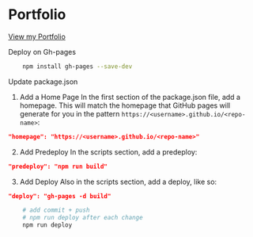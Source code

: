 # Portfolio 

[View my Portfolio](https://sjohns2020.github.io/portfolio)

Deploy on Gh-pages

```sh 
    npm install gh-pages --save-dev
```

Update package.json

1. Add a Home Page
In the first section of the package.json file, add a homepage. This will match the homepage that GitHub pages will generate for you in the pattern `https://<username>.github.io/<repo-name>`:

```json
"homepage": "https://<username>.github.io/<repo-name>"
```

2. Add Predeploy
In the scripts section, add a predeploy:

```json
"predeploy": "npm run build"
```

3. Add Deploy
Also in the scripts section, add a deploy, like so:

```json
"deploy": "gh-pages -d build"
```

```sh
    # add commit + push
    # npm run deploy after each change
    npm run deploy
```